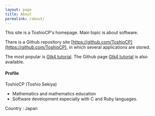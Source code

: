 ```yaml
---
layout: page
title: About
permalink: /about/
---
```

This site is a ToshioCP's homepage.
Main topic is about software.

There is a Github repository site [https://github.com/ToshioCP](https://github.com/ToshioCP),
in which several applications are stored.

The most popular is [Gtk4 tutorial](https://github.com/ToshioCP/Gtk4-tutorial).
The Github page [Gtk4 tutorial](https://ToshioCP.github.io/Gtk4-tutorial/) is also available.

#### Profile

ToshioCP (Toshio Sekiya)

- Mathematics and mathematics education
- Software development especially with C and Ruby languages.

Country : Japan
